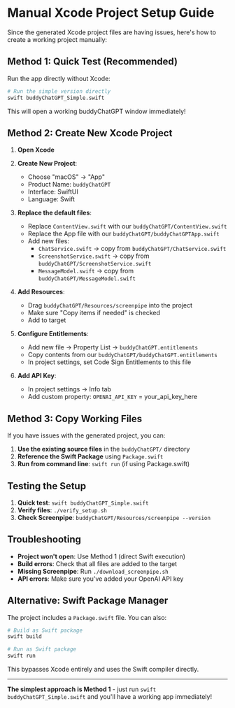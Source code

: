 # Manual Xcode Project Setup Guide

Since the generated Xcode project files are having issues, here's how to create a working project manually:

## Method 1: Quick Test (Recommended)

Run the app directly without Xcode:

```bash
# Run the simple version directly
swift buddyChatGPT_Simple.swift
```

This will open a working buddyChatGPT window immediately!

## Method 2: Create New Xcode Project

1. **Open Xcode**
2. **Create New Project**:
   - Choose "macOS" → "App"
   - Product Name: `buddyChatGPT`
   - Interface: SwiftUI
   - Language: Swift

3. **Replace the default files**:
   - Replace `ContentView.swift` with our `buddyChatGPT/ContentView.swift`
   - Replace the App file with our `buddyChatGPT/buddyChatGPTApp.swift`
   - Add new files:
     - `ChatService.swift` → copy from `buddyChatGPT/ChatService.swift`
     - `ScreenshotService.swift` → copy from `buddyChatGPT/ScreenshotService.swift`
     - `MessageModel.swift` → copy from `buddyChatGPT/MessageModel.swift`

4. **Add Resources**:
   - Drag `buddyChatGPT/Resources/screenpipe` into the project
   - Make sure "Copy items if needed" is checked
   - Add to target

5. **Configure Entitlements**:
   - Add new file → Property List → `buddyChatGPT.entitlements`
   - Copy contents from our `buddyChatGPT/buddyChatGPT.entitlements`
   - In project settings, set Code Sign Entitlements to this file

6. **Add API Key**:
   - In project settings → Info tab
   - Add custom property: `OPENAI_API_KEY` = your_api_key_here

## Method 3: Copy Working Files

If you have issues with the generated project, you can:

1. **Use the existing source files** in the `buddyChatGPT/` directory
2. **Reference the Swift Package** using `Package.swift`
3. **Run from command line**: `swift run` (if using Package.swift)

## Testing the Setup

1. **Quick test**: `swift buddyChatGPT_Simple.swift`
2. **Verify files**: `./verify_setup.sh`
3. **Check Screenpipe**: `buddyChatGPT/Resources/screenpipe --version`

## Troubleshooting

- **Project won't open**: Use Method 1 (direct Swift execution)
- **Build errors**: Check that all files are added to the target
- **Missing Screenpipe**: Run `./download_screenpipe.sh`
- **API errors**: Make sure you've added your OpenAI API key

## Alternative: Swift Package Manager

The project includes a `Package.swift` file. You can also:

```bash
# Build as Swift package
swift build

# Run as Swift package  
swift run
```

This bypasses Xcode entirely and uses the Swift compiler directly.

---

**The simplest approach is Method 1** - just run `swift buddyChatGPT_Simple.swift` and you'll have a working app immediately!
